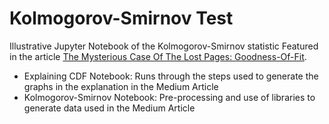 # Kolmogorov-Smirnov Test
Illustrative Jupyter Notebook of the Kolmogorov-Smirnov statistic
Featured in the article <a href="https://link.medium.com/JbQ5qiZZj4">The Mysterious Case Of The Lost Pages: Goodness-Of-Fit</a>.

- Explaining CDF Notebook: Runs through the steps used to generate the graphs in the explanation in the Medium Article
- Kolmogorov-Smirnov Notebook: Pre-processing and use of libraries to generate data used in the Medium Article
